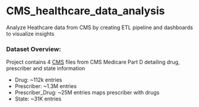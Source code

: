 # CMS_healthcare_data_analysis
Analyze Heathcare data from CMS by creating ETL pipeline and dashboards to visualize insights

### Dataset Overview:
Project contains 4 [CMS](https://data.cms.gov/search?keywords=Medicare%20Part%20D&sort=Relevancy) files from CMS Medicare Part D detailing drug, prescriber and state information
- Drug: ~112k entries
- Prescriber: ~1.3M entries
- Prescriber_Drug: ~25M entries maps prescriber with drugs
- State: ~31K entries
